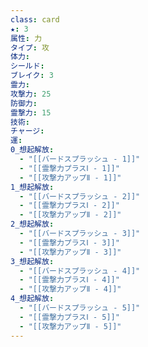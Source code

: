```yaml
---
class: card
★: 3
属性: 力
タイプ: 攻
体力:  
シールド: 
ブレイク: 3
霊力: 
攻撃力: 25
防御力: 
霊撃力: 15
技術: 
チャージ: 
運: 
0_想起解放:
  - "[[バードスプラッシュ - 1]]"
  - "[[霊撃力プラスⅠ - 1]]"
  - "[[攻撃力アップⅡ - 1]]"
1_想起解放:
  - "[[バードスプラッシュ - 2]]"
  - "[[霊撃力プラスⅠ - 2]]"
  - "[[攻撃力アップⅡ - 2]]"
2_想起解放:
  - "[[バードスプラッシュ - 3]]"
  - "[[霊撃力プラスⅠ - 3]]"
  - "[[攻撃力アップⅡ - 3]]"
3_想起解放:
  - "[[バードスプラッシュ - 4]]"
  - "[[霊撃力プラスⅠ - 4]]"
  - "[[攻撃力アップⅡ - 4]]"
4_想起解放:
  - "[[バードスプラッシュ - 5]]"
  - "[[霊撃力プラスⅠ - 5]]"
  - "[[攻撃力アップⅡ - 5]]"
---
```

